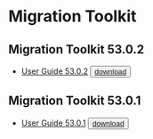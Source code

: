 # Migration Toolkit

## Migration Toolkit 53.0.2
* [User Guide 53.0.2](https://media.githubusercontent.com/media/EnterpriseDB/docs-archive/main/docs/mtk/53.0.2/edb_migration_toolkit.pdf) <button>[download](https://media.githubusercontent.com/media/EnterpriseDB/docs-archive/main/docs/mtk/53.0.2/edb_migration_toolkit.pdf?download=true)</button>

## Migration Toolkit 53.0.1
* [User Guide 53.0.1](https://media.githubusercontent.com/media/EnterpriseDB/docs-archive/main/docs/mtk/53.0.1/edb_migration_toolkit.pdf) <button>[download](https://media.githubusercontent.com/media/EnterpriseDB/docs-archive/main/docs/mtk/53.0.1/edb_migration_toolkit.pdf?download=true)</button>
